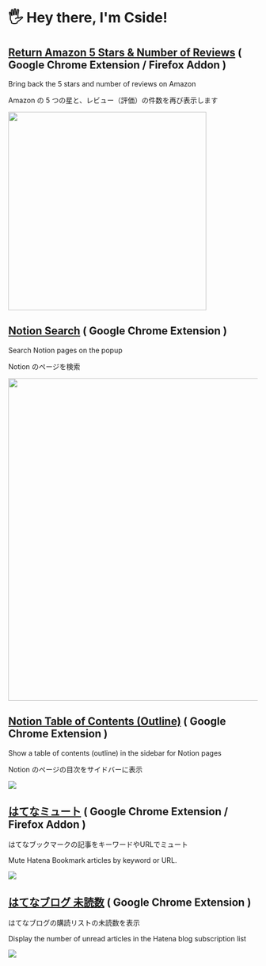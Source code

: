 # 🖐️ Hey there, I'm Cside!

## [Return Amazon 5 Stars & Number of Reviews](https://github.com/Cside/return-amazon-5-stars-and-number-of-reviews) ( Google Chrome Extension / Firefox Addon )

Bring back the 5 stars and number of reviews on Amazon

Amazon の 5 つの星と、レビュー（評価）の件数を再び表示します

<a href="https://github.com/Cside/return-amazon-5-stars-and-number-of-reviews">
  <img src="https://user-images.githubusercontent.com/315510/262693816-9871ef8b-d7e7-4f0c-856d-7baa510f1715.png" width="400px" />
</a>

## [Notion Search](https://github.com/Cside/chrome-notion-search) ( Google Chrome Extension )

Search Notion pages on the popup

Notion のページを検索

<a href="https://github.com/Cside/notion-search">
  <img src="https://user-images.githubusercontent.com/315510/209901453-03629f48-d7a1-4c4f-aac0-e2b6b8705e26.gif" width="650px" />
</a>

## [Notion Table of Contents (Outline)](https://github.com/Cside/chrome-notion-table-of-contents) ( Google Chrome Extension )

Show a table of contents (outline) in the sidebar for Notion pages

Notion のページの目次をサイドバーに表示

<a href="https://github.com/Cside/notion-table-of-contents"><img src="https://lh3.googleusercontent.com/HtP6RM2dPEvJAkRiiGLpojXjum47Z9f3HEW61SLD-5Fmpgq-aTZjKKSRw2xh-pQtxDeQlE9wT5IDtt7O-WfohIV2mg=w640-h400-e365-rj-sc0x00ffffff" /></a>

## [はてなミュート](https://github.com/Cside/hatena-mute) ( Google Chrome Extension / Firefox Addon )

はてなブックマークの記事をキーワードやURLでミュート

Mute Hatena Bookmark articles by keyword or URL.

<a href="https://github.com/Cside/hatena-mute"><img src="https://camo.githubusercontent.com/2763683e8b3c9deea9cf04e6b50fa7351fa61d6f2646b266826dc61c07dd91fe/68747470733a2f2f6c68332e676f6f676c6575736572636f6e74656e742e636f6d2f7947727675467a6c7a57755f5a477138494d51696f384c6863624c5a7738753850777a624954707368566b6c547471525f47716673723964515841735a5a71323764694f6d516567576c2d475078374a58517333314f766846773d773634302d683430302d653336352d726a2d736330783030666666666666" /></a>

## [はてなブログ 未読数](https://github.com/Cside/chrome-hatena-blog-unread-count) ( Google Chrome Extension )

はてなブログの購読リストの未読数を表示

Display the number of unread articles in the Hatena blog subscription list

<a href="https://github.com/Cside/chrome-hatena-blog-unread-count"><img src="https://user-images.githubusercontent.com/315510/220348695-0f3b8612-a5ae-414e-b884-5efafbc211ec.png" /></a>

